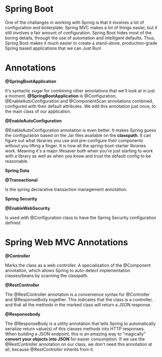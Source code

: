 # Spring Boot 
One of the challanges in working with Spring is that it involves a lot of configuration and boilerplate.
Spring MVC makes a lot of things easier, but it still involves a fair amount of configuration.
Spring Boot hides most of the boring details, through the use of automation and intelligent defaults.
Thus, Spring Boot makes it much easier to create a stand-alone, production-grade Spring based applications that we can Just Run!

# Annotations

**@SpringBootApplication**

It's syntactic sugar for combining other annotations that we'll look at in just a moment.
**@SpringBootApplication** is @Configuration, @EnableAutoConfiguration and 
@ComponentScan annotations combined, configured with their default attributes. We add this
annotation just once, to the main class of our application.

**@EnableAutoConfiguration**

@EnableAutoConfiguration annotation is even better. It makes Spring guess the configuration
based on the Jar files available on the **classpath**. It can figure out what
libraries you use and pre-configure their components without you lifting a finger.
It is how all the spring-boot-starter libraries work. Meaning it's a major lifesaver both
when you're just starting to work with a library as well as when you know and trust the default config
to be reasonable.

**Spring Data**

**@Transactional**

Is the spring declarative transaction management annotation.

**Spring Security**

**@EnableWebSecurity**

Is used with @Configuration class to have the Spring Security configuration defined

# **Spring Web MVC Annotations**

**@Controller**

Marks the class as a web controller. A specialisation of the @Component annotation,
which allows Spring to auto-detect implementation classes/beans by scanning the
classpath.

**@RestController**

The @RestController annotation is a convenience syntax for @Controller and @ResponseBody together.
This indicates that the class is a controller, and that all the methods in the marked class
will return a JSON response.

**@Responsebody**

The @ResponseBody is a utility annotation that tells Spring to automatically
serialize return value(s) of this classes methods into HTTP responses. When building
a JSON endpoint, this is an amazing way to "magically" **convert your objects into JSON** 
for easier consumption. If we use the @RestController annotation on our class, we don't need
this annotation at all, because @RestController inherits from it.


